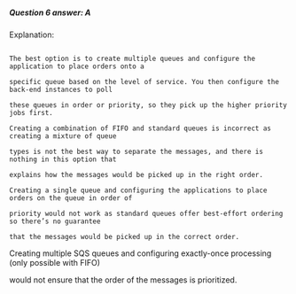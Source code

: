 ##### Question 6 answer: A


Explanation:


```

The best option is to create multiple queues and configure the application to place orders onto a

specific queue based on the level of service. You then configure the back-end instances to poll

these queues in order or priority, so they pick up the higher priority jobs first.

Creating a combination of FIFO and standard queues is incorrect as creating a mixture of queue

types is not the best way to separate the messages, and there is nothing in this option that

explains how the messages would be picked up in the right order.

Creating a single queue and configuring the applications to place orders on the queue in order of

priority would not work as standard queues offer best-effort ordering so there’s no guarantee

that the messages would be picked up in the correct order.

```


Creating multiple SQS queues and configuring exactly-once processing (only possible with FIFO)

would not ensure that the order of the messages is prioritized.

